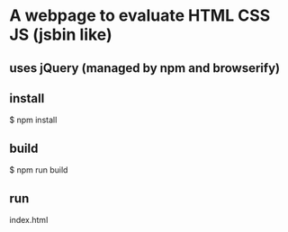 # A webpage to evaluate HTML CSS JS (jsbin like)

## uses jQuery (managed by npm and browserify)

## install 

$ npm install

## build

$ npm run build

## run

index.html

